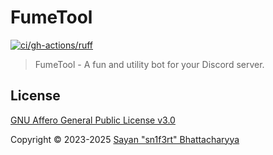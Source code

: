 # FumeTool

[![ci/gh-actions/ruff](https://github.com/FumeStop/FumeTool/actions/workflows/ruff.yml/badge.svg)](https://github.com/FumeStop/FumeTool/actions/workflows/ruff.yml)

> FumeTool - A fun and utility bot for your Discord server.

## License

[GNU Affero General Public License v3.0](LICENSE)

Copyright &copy; 2023-2025 [Sayan "sn1f3rt" Bhattacharyya](https://sn1f3rt.dev)
